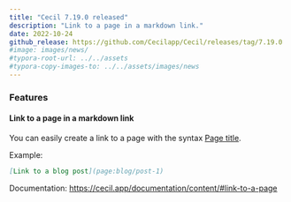 ```yaml
---
title: "Cecil 7.19.0 released"
description: "Link to a page in a markdown link."
date: 2022-10-24
github_release: https://github.com/Cecilapp/Cecil/releases/tag/7.19.0
#image: images/news/
#typora-root-url: ../../assets
#typora-copy-images-to: ../../assets/images/news
---
```


### Features

#### Link to a page in a markdown link

You can easily create a link to a page with the syntax [Page title](page:page-id).

Example:

```markdown
[Link to a blog post](page:blog/post-1)
```

Documentation: <https://cecil.app/documentation/content/#link-to-a-page>
